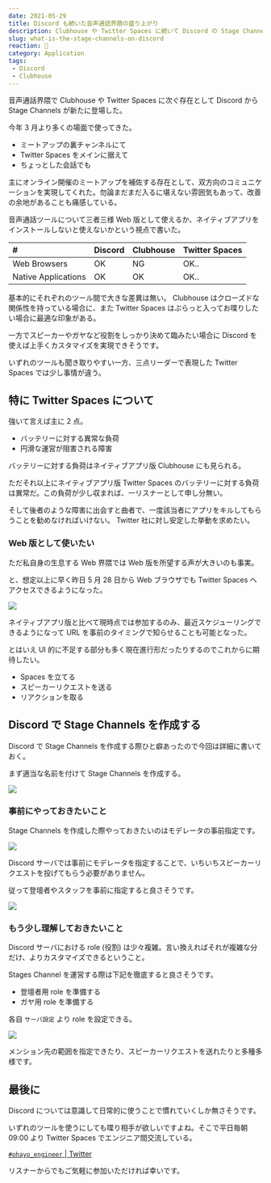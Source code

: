 ```yaml
---
date: 2021-05-29
title: Discord も続いた音声通話界隈の盛り上がり
description: Clubhouse や Twitter Spaces に続いて Discord の Stage Channels も触ったことを受けて、三者三様ざっくりとした印象を書きました。
slug: what-is-the-stage-channels-on-discord
reaction: 🤙
category: Application
tags: 
 - Discord
 - Clubhouse
---
```


音声通話界隈で Clubhouse や Twitter Spaces に次ぐ存在として Discord から Stage Channels が新たに登場した。

今年 3 月より多くの場面で使ってきた。

- ミートアップの裏チャンネルにて
- Twitter Spaces をメインに据えて
- ちょっとした会話でも

主にオンライン開催のミートアップを補佐する存在として、双方向のコミュニケーションを実現してくれた。勿論まだまだ入るに堪えない雰囲気もあって、改善の余地があることも痛感している。

音声通話ツールについて三者三様 Web 版として使えるか、ネイティブアプリをインストールしないと使えないかという視点で書いた。

|#|Discord|Clubhouse|Twitter Spaces|
|:---|:---|:---|:---|
|Web Browsers|OK|NG|OK..|
|Native Applications|OK|OK|OK..|

基本的にそれぞれのツール間で大きな差異は無い。 Clubhouse はクローズドな関係性を持っている場合に、また Twitter Spaces はぷらっと入ってお喋りしたい場合に最適な印象がある。

一方でスピーカーやガヤなど役割をしっかり決めて臨みたい場合に Discord を使えば上手くカスタマイズを実現できそうです。

いずれのツールも聞き取りやすい一方、三点リーダーで表現した Twitter Spaces では少し事情が違う。

## 特に Twitter Spaces について

強いて言えば主に 2 点。

- バッテリーに対する異常な負荷
- 円滑な運営が阻害される障害

バッテリーに対する負荷はネイティブアプリ版 Clubhouse にも見られる。

ただそれ以上にネイティブアプリ版 Twitter Spaces のバッテリーに対する負荷は異常だ。この負荷が少し収まれば、一リスナーとして申し分無い。

そして後者のような障害に出会すと曲者で、一度該当者にアプリをキルしてもらうことを勧めなければいけない。 Twitter 社に対し安定した挙動を求めたい。

### Web 版として使いたい

ただ私自身の生息する Web 界隈では Web 版を所望する声が大きいのも事実。

と、想定以上に早く昨日 5 月 28 日から Web ブラウザでも Twitter Spaces へアクセスできるようになった。

![](https://i.imgur.com/N185OHj.png)

ネイティブアプリ版と比べて現時点では参加するのみ、最近スケジューリングできるようになって URL を事前のタイミングで知らせることも可能となった。

とはいえ UI 的に不足する部分も多く現在進行形だったりするのでこれからに期待したい。

- Spaces を立てる
- スピーカーリクエストを送る
- リアクションを取る

## Discord で Stage Channels を作成する

Discord で Stage Channels を作成する際ひと癖あったので今回は詳細に書いておく。

まず適当な名前を付けて Stage Channels を作成する。

![](https://i.imgur.com/katT5tk.jpg)

### 事前にやっておきたいこと

Stage Channels を作成した際やっておきたいのはモデレータの事前指定です。

![](https://i.imgur.com/3DdU79d.jpg)

Discord サーバでは事前にモデレータを指定することで、いちいちスピーカーリクエストを投げてもらう必要がありません。

従って登壇者やスタッフを事前に指定すると良さそうです。

![](https://i.imgur.com/YllyxL4.jpg)

### もう少し理解しておきたいこと

Discord サーバにおける role (役割) は少々複雑。言い換えればそれが複雑な分だけ、よりカスタマイズできるということ。

Stages Channel を運営する際は下記を徹底すると良さそうです。

- 登壇者用 role を準備する
- ガヤ用 role を準備する

各自 `サーバ設定` より role を設定できる。

![](https://i.imgur.com/wB1TA6R.jpg)

メンション先の範囲を指定できたり、スピーカーリクエストを送れたりと多種多様です。

## 最後に

Discord については意識して日常的に使うことで慣れていくしか無さそうです。

いずれのツールを使うにしても喋り相手が欲しいですよね。そこで平日毎朝 09:00 より Twitter Spaces でエンジニア間交流している。

[`#ohayo_engineer` | Twitter](https://twitter.com/search?q=%23ohayo_engineer&src=typed_query)

リスナーからでもご気軽に参加いただければ幸いです。
